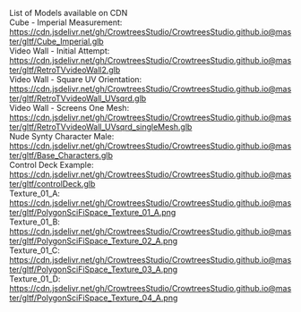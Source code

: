 List of Models available on CDN  
Cube - Imperial Measurement: https://cdn.jsdelivr.net/gh/CrowtreesStudio/CrowtreesStudio.github.io@master/gltf/Cube_Imperial.glb  
Video Wall - Initial Attempt: https://cdn.jsdelivr.net/gh/CrowtreesStudio/CrowtreesStudio.github.io@master/gltf/RetroTVvideoWall2.glb  
Video Wall - Square UV Orientation: https://cdn.jsdelivr.net/gh/CrowtreesStudio/CrowtreesStudio.github.io@master/gltf/RetroTVvideoWall_UVsqrd.glb  
Video Wall - Screens One Mesh: https://cdn.jsdelivr.net/gh/CrowtreesStudio/CrowtreesStudio.github.io@master/gltf/RetroTVvideoWall_UVsqrd_singleMesh.glb  
Nude Synty Character Male: https://cdn.jsdelivr.net/gh/CrowtreesStudio/CrowtreesStudio.github.io@master/gltf/Base_Characters.glb  
Control Deck Example: https://cdn.jsdelivr.net/gh/CrowtreesStudio/CrowtreesStudio.github.io@master/gltf/controlDeck.glb  
Texture_01_A: https://cdn.jsdelivr.net/gh/CrowtreesStudio/CrowtreesStudio.github.io@master/gltf/PolygonSciFiSpace_Texture_01_A.png  
Texture_01_B: https://cdn.jsdelivr.net/gh/CrowtreesStudio/CrowtreesStudio.github.io@master/gltf/PolygonSciFiSpace_Texture_02_A.png  
Texture_01_C: https://cdn.jsdelivr.net/gh/CrowtreesStudio/CrowtreesStudio.github.io@master/gltf/PolygonSciFiSpace_Texture_03_A.png  
Texture_01_D: https://cdn.jsdelivr.net/gh/CrowtreesStudio/CrowtreesStudio.github.io@master/gltf/PolygonSciFiSpace_Texture_04_A.png  

